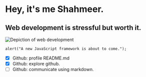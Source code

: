 # Hey, it's me Shahmeer.
## Web development is stressful but worth it.

![Depiction of web development](https://encrypted-tbn0.gstatic.com/images?q=tbn:ANd9GcRPV0S6QPMqXN7rCVsTPsQzKSWcb2mpBU6Z4Q&usqp=CAU](https://growth99.com/storage/2023/05/The-Art-of-Aesthetic-SEO-How-to-Make-Your-Website-a-Visual-Delight-scaled-1024x647.jpeg.webp)https://growth99.com/storage/2023/05/The-Art-of-Aesthetic-SEO-How-to-Make-Your-Website-a-Visual-Delight-scaled-1024x647.jpeg.webp)

```
alert("A new JavaScript framework is about to come.");
```

- [x] Github: profile README.md
- [x] Github: explore github.
- [ ] Github: communicate using markdown.
